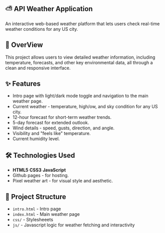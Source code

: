 ## ⛅️ API Weather Application
An interactive web-based weather platform that lets users check real-time weather conditions for any US city.

## 🧭 OverView
This project allows users to view detailed weather information, including temperature, forecasts, and other key environmental data, all through a clean and responsive interface.

## ✨ Features
- Intro page with light/dark mode toggle and navigation to the main weather page.
- Current weather - temperature, high/ow, and sky condition for any US city.
- 12-hour forecast for short-term weather trends.
- 5-day forecast for extended outlook.
- Wind details - speed, gusts, direction, and angle.
- Visibility and "feels like" temperature.
- Current humidity level.

## 🛠️ Technologies Used
- **HTML5** **CSS3** **JavaScript**
- Github pages - for hosting.
- Pixel weather art - for visual style and aesthetic.

## 📂 Project Structure
- `intro.html` - Intro page
- `index.html` - Main weather page
- `css/` - Stylesheeets
- `js/` - Javascript logic for weather fetching and interactivity
